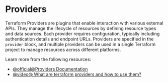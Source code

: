# Providers

Terraform Providers are plugins that enable interaction with various external APIs. They manage the lifecycle of resources by defining resource types and data sources. Each provider requires configuration, typically including authentication details and endpoint URLs. Providers are specified in the `provider` block, and multiple providers can be used in a single Terraform project to manage resources across different platforms.

Learn more from the following resources:

- [@official@Providers Documentation](https://developer.hashicorp.com/terraform/language/providers#providers)
- [@video@ What are terraform providers and how to use them?](https://www.youtube.com/watch?v=Kd7ddHBR2ec)